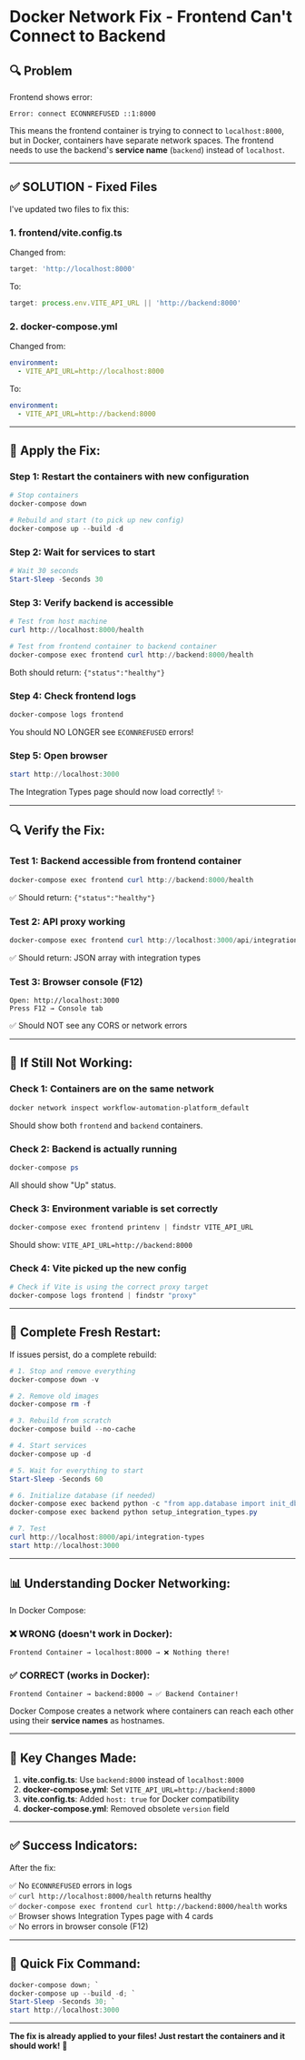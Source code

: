 # Docker Network Fix - Frontend Can't Connect to Backend

## 🔍 Problem

Frontend shows error:
```
Error: connect ECONNREFUSED ::1:8000
```

This means the frontend container is trying to connect to `localhost:8000`, but in Docker, containers have separate network spaces. The frontend needs to use the backend's **service name** (`backend`) instead of `localhost`.

---

## ✅ **SOLUTION - Fixed Files**

I've updated two files to fix this:

### 1. **frontend/vite.config.ts**
Changed from:
```typescript
target: 'http://localhost:8000'
```

To:
```typescript
target: process.env.VITE_API_URL || 'http://backend:8000'
```

### 2. **docker-compose.yml**
Changed from:
```yaml
environment:
  - VITE_API_URL=http://localhost:8000
```

To:
```yaml
environment:
  - VITE_API_URL=http://backend:8000
```

---

## 🚀 **Apply the Fix:**

### **Step 1: Restart the containers with new configuration**

```powershell
# Stop containers
docker-compose down

# Rebuild and start (to pick up new config)
docker-compose up --build -d
```

### **Step 2: Wait for services to start**
```powershell
# Wait 30 seconds
Start-Sleep -Seconds 30
```

### **Step 3: Verify backend is accessible**
```powershell
# Test from host machine
curl http://localhost:8000/health

# Test from frontend container to backend container
docker-compose exec frontend curl http://backend:8000/health
```

Both should return: `{"status":"healthy"}`

### **Step 4: Check frontend logs**
```powershell
docker-compose logs frontend
```

You should NO LONGER see `ECONNREFUSED` errors!

### **Step 5: Open browser**
```powershell
start http://localhost:3000
```

The Integration Types page should now load correctly! ✨

---

## 🔍 **Verify the Fix:**

### Test 1: Backend accessible from frontend container
```powershell
docker-compose exec frontend curl http://backend:8000/health
```
✅ Should return: `{"status":"healthy"}`

### Test 2: API proxy working
```powershell
docker-compose exec frontend curl http://localhost:3000/api/integration-types
```
✅ Should return: JSON array with integration types

### Test 3: Browser console (F12)
```
Open: http://localhost:3000
Press F12 → Console tab
```
✅ Should NOT see any CORS or network errors

---

## 🐛 **If Still Not Working:**

### Check 1: Containers are on the same network
```powershell
docker network inspect workflow-automation-platform_default
```

Should show both `frontend` and `backend` containers.

### Check 2: Backend is actually running
```powershell
docker-compose ps
```

All should show "Up" status.

### Check 3: Environment variable is set correctly
```powershell
docker-compose exec frontend printenv | findstr VITE_API_URL
```

Should show: `VITE_API_URL=http://backend:8000`

### Check 4: Vite picked up the new config
```powershell
# Check if Vite is using the correct proxy target
docker-compose logs frontend | findstr "proxy"
```

---

## 🔄 **Complete Fresh Restart:**

If issues persist, do a complete rebuild:

```powershell
# 1. Stop and remove everything
docker-compose down -v

# 2. Remove old images
docker-compose rm -f

# 3. Rebuild from scratch
docker-compose build --no-cache

# 4. Start services
docker-compose up -d

# 5. Wait for everything to start
Start-Sleep -Seconds 60

# 6. Initialize database (if needed)
docker-compose exec backend python -c "from app.database import init_db; init_db()"
docker-compose exec backend python setup_integration_types.py

# 7. Test
curl http://localhost:8000/api/integration-types
start http://localhost:3000
```

---

## 📊 **Understanding Docker Networking:**

In Docker Compose:

### ❌ **WRONG** (doesn't work in Docker):
```
Frontend Container → localhost:8000 → ❌ Nothing there!
```

### ✅ **CORRECT** (works in Docker):
```
Frontend Container → backend:8000 → ✅ Backend Container!
```

Docker Compose creates a network where containers can reach each other using their **service names** as hostnames.

---

## 🎯 **Key Changes Made:**

1. **vite.config.ts**: Use `backend:8000` instead of `localhost:8000`
2. **docker-compose.yml**: Set `VITE_API_URL=http://backend:8000`
3. **vite.config.ts**: Added `host: true` for Docker compatibility
4. **docker-compose.yml**: Removed obsolete `version` field

---

## ✅ **Success Indicators:**

After the fix:

✅ No `ECONNREFUSED` errors in logs  
✅ `curl http://localhost:8000/health` returns healthy  
✅ `docker-compose exec frontend curl http://backend:8000/health` works  
✅ Browser shows Integration Types page with 4 cards  
✅ No errors in browser console (F12)  

---

## 🎉 **Quick Fix Command:**

```powershell
docker-compose down; `
docker-compose up --build -d; `
Start-Sleep -Seconds 30; `
start http://localhost:3000
```

---

**The fix is already applied to your files! Just restart the containers and it should work!** 🚀
